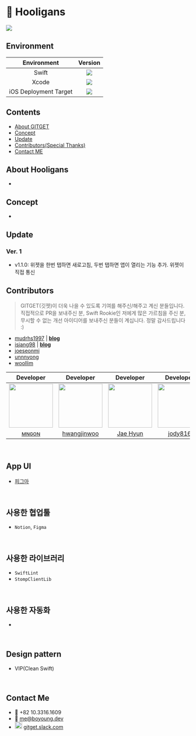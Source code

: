 # 🥊 Hooligans

[<img src = "https://devimages-cdn.apple.com/app-store/marketing/guidelines/images/badge-download-on-the-app-store.svg">](https://itunes.apple.com/us/app/gitget/id1317170245?mt=8)

## Environment

|Environment|Version|
|:-:|:-:|
|Swift|<img src="https://img.shields.io/badge/swift-5.7-orange">|
|Xcode|<img src="https://img.shields.io/badge/Xcode-14.0-blue">||
|iOS Deployment Target|<img src="https://img.shields.io/badge/IOS-16.0-blue">|


## Contents
* [About GITGET](https://github.com/fimuxd/GITGET#about-gitget)
* [Concept](https://github.com/fimuxd/GITGET#concept)
* [Update](https://github.com/fimuxd/GITGET#update)
* [Contributors(Special Thanks)](https://github.com/fimuxd/GITGET#contributors-special-thanks)
* [Contact ME](https://github.com/fimuxd/GITGET#contact-me)

## About Hooligans
- 


## Concept

- 

## Update

### Ver. 1

- v1.1.0: 위젯을 한번 탭하면 새로고침, 두번 탭하면 앱이 열리는 기능 추가. 위젯이 직접 통신



## Contributors 
> GITGET(깃젯)이 더욱 나을 수 있도록 기여를 해주신/해주고 계신 분들입니다. 직접적으로 PR을 보내주신 분, Swift Rookie인 저에게 많은 가르침을 주신 분, 무시할 수 없는 개선 아이디어를 보내주신 분들이 계십니다. 정말 감사드립니다 :)

- [mudrhs1997](https://github.com/blackturtle2) | [**blog**](http://blackturtle2.net)
- [isjang98](https://github.com/isjang98) | [**blog**](https://medium.com/@zida.papa)
- [joeseonmi](https://github.com/joeseonmi)
- [unnnyong](https://github.com/unnnyong)
- [woollim](https://github.com/woollim)

|Developer|Developer|Developer|Developer|
|:-:|:-:|:-:|:-:|
|<img src="https://avatars.githubusercontent.com/u/77499260?v=4" width="120">|<img src="https://avatars.githubusercontent.com/u/81346117?v=4" width="120">|<img src="https://avatars.githubusercontent.com/u/48307813?v=4" width="120">|<img src="https://avatars.githubusercontent.com/u/81346079?v=4" width="120" height="120">|
|[мɴɢoɴ](https://github.com/mudrhs1997)|[hwangjinwoo](https://github.com/hwangjinwoo)|[Jae Hyun](https://github.com/JosephSeong)|[jody816](https://github.com/jody816)|

<br>


## App UI
- [피그마](https://www.figma.com/file/2vhHPVAEBXwgygOfJ5mYqv/AFFINITY-UI-DESIGN?node-id=465%3A5315&t=jLss8pZEyv8kTPw5-1)


<br>


## 사용한 협업툴 
- `Notion`, `Figma`

<br>

## 사용한 라이브러리

- `SwiftLint`
- `StompClientLib`

<br>


## 사용한 자동화 
- 
<br>


## Design pattern
- VIP(Clean Swift)

<br>



## Contact Me
- 📱 +82 10.3316.1609
- 📧 me@boyoung.dev
- <img src = "https://assets.brandfolder.com/osogig-6gybeo-1fxfn9/original/Slack%20App%20Icon.png" width = 20> [gitget.slack.com](https://gitget.slack.com/messages)
